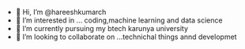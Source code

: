 - 👋 Hi, I’m @hareeshkumarch
- 👀 I’m interested in ... coding,machine learning and data science
- 🌱 I’m currently pursuing my btech karunya university
- 💞️ I’m looking to collaborate on ...technichal things annd developmet

<!---
hareeshkumarch/hareeshkumarch is a ✨ special ✨ repository because its `README.md` (this file) appears on your GitHub profile.
You can click the Preview link to take a look at your changes.
--->
